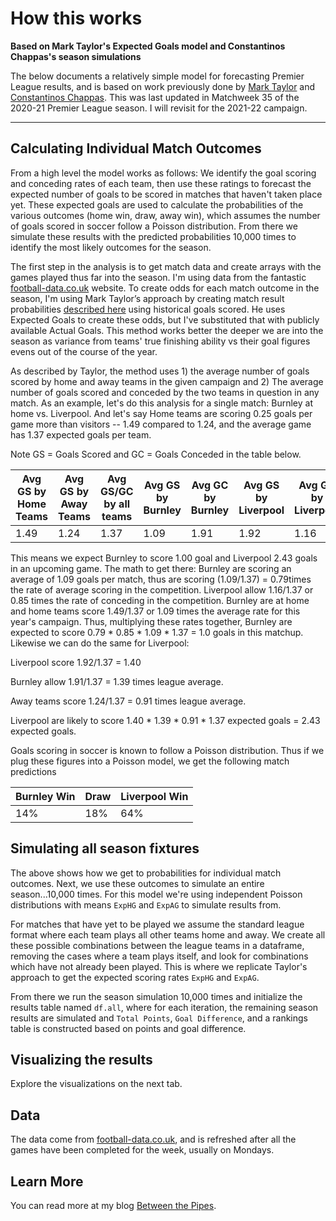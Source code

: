 How this works
============

**Based on Mark Taylor's Expected Goals model and Constantinos Chappas's season simulations**

The below documents a relatively simple model for forecasting Premier League results, and is based on work previously done by [Mark Taylor](http://thepowerofgoals.blogspot.com/2016/02/how-to-frame-individual-match-outcome.html) and [Constantinos Chappas](http://rstudio-pubs-static.s3.amazonaws.com/149923_584734fddffe40799cee564c938948d7.html). This was last updated in Matchweek 35 of the 2020-21 Premier League season. I will revisit for the 2021-22 campaign. 

***

Calculating Individual Match Outcomes
------------

From a high level the model works as follows: We identify the goal scoring and conceding rates of each team, then use these ratings to forecast the expected number of goals to be scored in matches that haven't taken place yet. These expected goals are used to calculate the probabilities of the various outcomes (home win, draw, away win), which assumes the number of goals scored in soccer follow a Poisson distribution. From there we simulate these results with the predicted probabilities 10,000 times to identify the most likely outcomes for the season. 

The first step in the analysis is to get match data and create arrays with the games played thus far into the season. I'm using data from the fantastic [football-data.co.uk](http://www.football-data.co.uk) website. To create odds for each match outcome in the season, I'm using Mark Taylor’s approach by creating match result probabilities [described here](http://thepowerofgoals.blogspot.com.cy/2016/02/how-to-frame-individual-match-outcome.html) using historical goals scored. He uses Expected Goals to create these odds, but I've substituted that with publicly available Actual Goals. This method works better the deeper we are into the season as variance from teams' true finishing ability vs their goal figures evens out of the course of the year. 

As described by Taylor, the method uses 1) the average number of goals scored by home and away teams in the given campaign and 2) The average number of goals scored and conceded by the two teams in question in any match. As an example, let's do this analysis for a single match: Burnley at home vs. Liverpool. And let's say Home teams are scoring 0.25 goals per game more than visitors -- 1.49 compared to 1.24, and the average game has 1.37 expected goals per team.

Note GS = Goals Scored and GC = Goals Conceded in the table below.

| Avg GS by Home Teams | Avg GS by Away Teams | Avg GS/GC by all teams | Avg GS  by Burnley | Avg GC by Burnley | Avg GS by Liverpool| Avg GC by Liverpool |
| --- | --- | --- | --- | --- | --- | --- |
1.49 | 1.24 | 1.37 | 1.09  | 1.91 | 1.92  | 1.16

This means we expect Burnley to score 1.00 goal and Liverpool 2.43 goals in an upcoming game. The math to get there: Burnley are scoring an average of 1.09 goals per match, thus are scoring (1.09/1.37) = 0.79times the rate of average scoring in the competition. Liverpool allow 1.16/1.37 or 0.85 times the rate of conceding in the competition. Burnley are at home and home teams score 1.49/1.37 or 1.09 times the average rate for this year's campaign. Thus, multiplying these rates together, Burnley are expected to score 0.79 * 0.85 * 1.09 * 1.37 = 1.0 goals in this matchup. Likewise we can do the same for Liverpool:

Liverpool score 1.92/1.37 = 1.40

Burnley allow 1.91/1.37 = 1.39 times league average.

Away teams score 1.24/1.37 = 0.91 times league average.

Liverpool are likely to score 1.40 * 1.39 * 0.91 * 1.37 expected goals = 2.43 expected goals.

Goals scoring in soccer is known to follow a Poisson distribution. Thus if we plug these figures into a Poisson model, we get the following match predictions

Burnley Win | Draw | Liverpool Win
--- | --- | ---|
14% | 18% | 64% 

Simulating all season fixtures
------------

The above shows how we get to probabilities for individual match outcomes. Next, we use these outcomes to simulate an entire season...10,000 times. For this model we're using independent Poisson distributions with means `ExpHG` and `ExpAG` to simulate results from. 

For matches that have yet to be played we assume the standard league format where each team plays all other teams home and away. We create all these possible combinations between the league teams in a dataframe, removing the cases where a team plays itself, and look for combinations which have not already been played. This is where we replicate Taylor's approach to get the expected scoring rates `ExpHG` and `ExpAG`.

From there we run the season simulation 10,000 times and initialize the results table named `df.all`, where for each iteration, the remaining season results are simulated and `Total Points`, `Goal Difference`, and a rankings table is constructed based on points and goal difference.

Visualizing the results
------------

Explore the visualizations on the next tab.

Data
------------

The data come from [football-data.co.uk](http://www.football-data.co.uk/), and is refreshed after all the games have been completed for the week, usually on Mondays.

Learn More
------------

You can read more at my blog [Between the Pipes](https://betweenpipes.wordpress.com/).
